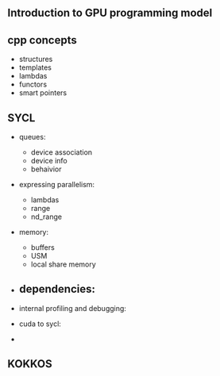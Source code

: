 ## Introduction to GPU programming model
## cpp concepts
- structures
- templates
- lambdas
- functors
- smart pointers
## SYCL
- queues:
    - device association
    - device info
    - behaivior
- expressing parallelism:
    - lambdas
    - range
    - nd_range
- memory:
    - buffers
    - USM
    - local share memory
- dependencies:
    -
- internal profiling and debugging:
    
- cuda to sycl:
- 
## KOKKOS
